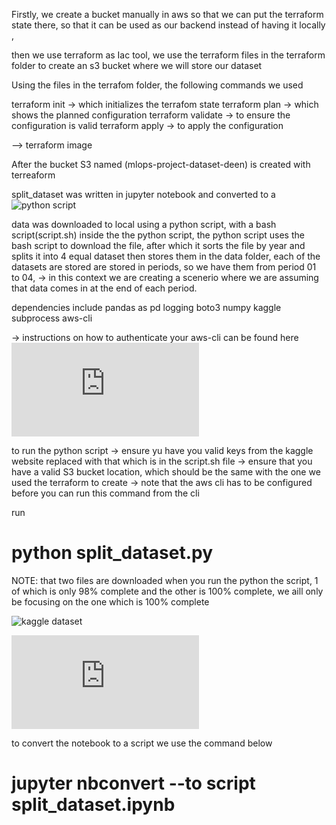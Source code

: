 Firstly, we create a bucket manually in aws so that we can put the terraform state there, so that it can be used as our backend  instead of having it locally ,

then we use terraform as Iac tool, we use the terraform files in the terraform folder to create an s3 bucket where we will store our dataset

Using the files in the terrafom folder, the following commands we used 
  
terraform init -> which initializes the terrafom state
terraform plan -> which shows the planned configuration
terraform validate -> to ensure the configuration is valid
terraform apply -> to apply the configuration

--> terraform image 

After the bucket S3 named (mlops-project-dataset-deen) is created with terreaform

split_dataset was written in jupyter notebook and converted to a ![python script](mlops-project/dataset/python_script)

data was downloaded to local using a python script, with a bash script(script.sh) inside the the python script, the python script uses the bash script to download the file, after which it sorts the file by year and splits it into 4 equal dataset then stores them in the data folder, each of the datasets are stored are stored in periods, so we have them from period 01 to 04, -> in this context we are creating a scenerio where we are assuming that data comes in at the end of each period.  

dependencies include 
pandas as pd
logging
boto3
numpy 
kaggle
subprocess
aws-cli

-> instructions on how to authenticate your aws-cli can be found here
 ![aws-cli](https://docs.aws.amazon.com/cli/latest/userguide/cli-configure-quickstart.html)

to run  the python script
-> ensure yu have you valid keys from the kaggle website replaced with that which is in the script.sh file
-> ensure that you have a valid S3 bucket location, which should be the same with the one we used the terraform to create
-> note that the aws cli has to be configured before you can run this command from the cli 

run
# python split_dataset.py 


NOTE: that two files are downloaded when you run the python the script, 1 of which is only 98% complete and the other is 100% complete, we aill only be focusing on the one which is 100% complete  

![kaggle dataset](https://www.kaggle.com/datasets/mssmartypants/paris-housing-price-prediction)

![boto3 documentation](https://boto3.amazonaws.com/v1/documentation/api/latest/guide/s3-example-download-file.html)


to convert the notebook to a script we use the command below
# jupyter nbconvert --to script split_dataset.ipynb

